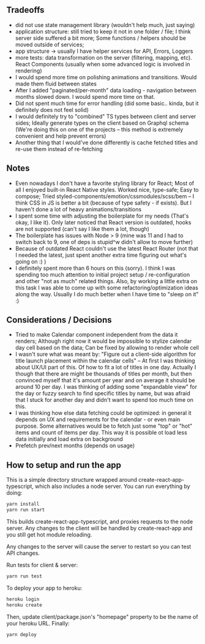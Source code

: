 ## Tradeoffs
* did not use state management library (wouldn't help much, just saying)
* application structure: still tried to keep it not in one folder /
  file; I think server side suffered a bit more; Some functions /
  helpers should be moved outside of services;
* app structure -> usually I have helper services for API, Errors,
  Loggers
* more tests: data transformation on the server (filtering, mapping,
  etc). React Components (usually when some advanced logic is involved
  in rendering)
* I would spend more time on polishing animations and transitions. Would
  made them fluid between states
* After I added "paginated/per-month" data loading - navigation between
  months slowed down. I would spend more time on that.
* Did not spent much time for error handling (did some basic.. kinda,
  but it definitely does not feel solid) 
* I would definitely try to "combined" TS types between client and
  server sides; Ideally generate types on the client based on Graphql
  schema (We're doing this on one of the projects – this method is
  extremely convenient and help prevent errors)
* Another thing that I would've done differently is cache fetched titles
  and re-use them instead of re-fetching

## Notes
* Even nowadays I don't have a favorite styling library for React; Most
  of all I enjoyed built-in React Native styles. Worked nice, type-safe;
  Easy to compose; Tried styled-components/emotion/cssmodules/scss/bem –
  I think CSS in JS is better a bit (because of type safety - if
  exists). But I haven't done a lot of heavy animations/transitions
* I spent some time with adjusting the boilerplate for my needs (That's
  okay, I like it). Only later noticed that React version is outdated,
  hooks are not supported (can't say I like them a lot, though)
* The boilerplate has issues with Node > 9 (mine was 11 and I had to
  switch back to 9, one of deps is stupid^w didn't allow to move
  further)
* Because of outdated React couldn't use the latest React Router (not
  that I needed the latest, just spent another extra time figuring out
  what's going on :) )
* I definitely spent more than 6 hours on this (sorry). I think I was
  spending too much attention to initial project setup /
  re-configuration and other "not as much" related things. Also, by
  working a little extra on this task I was able to come up with some
  refactoring/optimization ideas along the way. Usually I do much better
  when I have time to "sleep on it" :)

## Considerations / Decisions
* Tried to make Calendar component independent from the data it renders;
  Although right now it would be impossible to stylize calendar day cell
  based on the data; Can be fixed by allowing to render whole cell
* I wasn't sure what was meant by: "Figure out a client-side algorithm
  for title launch placement within the calendar cells" – At first I was
  thinking about UX/UI part of this. Of how to fit a lot of titles in
  one day. Actually I though that there are might be thousands of titles
  per month, but then convinced myself that it's amount per year and on
  average it should be around 10 per day. I was thinking of adding some
  "expandable view" for the day or fuzzy search to find specific titles
  by name, but was afraid that I stuck for another day and didn't want
  to spend too much time on this.
* I was thinking how else data fetching could be optimized: in general
  it depends on UX and requirements for the calendar - or even main
  purpose. Some alternatives would be to fetch just some "top" or "hot"
  items and count of items per day. This way it is possible ot load less
  data initially and load extra on background
* Prefetch prev/next months (depends on usage) 

## How to setup and run the app

This is a simple directory structure wrapped around create-react-app-typescript,
which also includes a node server. You can run everything by doing:

```sh
yarn install
yarn run start
```

This builds create-react-app-typescript, and proxies requests to the node server. Any changes
to the client will be handled by create-react-app and you still get hot module reloading.

Any changes to the server will cause the server to restart so you can test API changes.

Run tests for client & server:

```sh
yarn run test
```

To deploy your app to heroku:

```sh
heroku login
heroku create
```

Then, update client/package.json's "homepage" property to be the name of your heroku
URL. Finally:

```sh
yarn deploy
```
